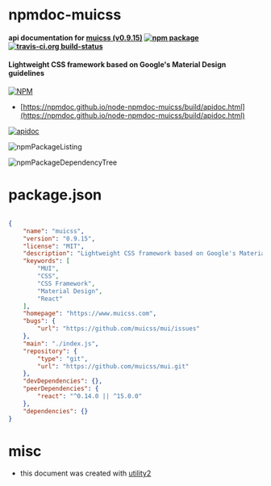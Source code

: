 # npmdoc-muicss

#### api documentation for  [muicss (v0.9.15)](https://www.muicss.com)  [![npm package](https://img.shields.io/npm/v/npmdoc-muicss.svg?style=flat-square)](https://www.npmjs.org/package/npmdoc-muicss) [![travis-ci.org build-status](https://api.travis-ci.org/npmdoc/node-npmdoc-muicss.svg)](https://travis-ci.org/npmdoc/node-npmdoc-muicss)

#### Lightweight CSS framework based on Google's Material Design guidelines

[![NPM](https://nodei.co/npm/muicss.png?downloads=true&downloadRank=true&stars=true)](https://www.npmjs.com/package/muicss)

- [https://npmdoc.github.io/node-npmdoc-muicss/build/apidoc.html](https://npmdoc.github.io/node-npmdoc-muicss/build/apidoc.html)

[![apidoc](https://npmdoc.github.io/node-npmdoc-muicss/build/screenCapture.buildCi.browser.%252Ftmp%252Fbuild%252Fapidoc.html.png)](https://npmdoc.github.io/node-npmdoc-muicss/build/apidoc.html)

![npmPackageListing](https://npmdoc.github.io/node-npmdoc-muicss/build/screenCapture.npmPackageListing.svg)

![npmPackageDependencyTree](https://npmdoc.github.io/node-npmdoc-muicss/build/screenCapture.npmPackageDependencyTree.svg)



# package.json

```json

{
    "name": "muicss",
    "version": "0.9.15",
    "license": "MIT",
    "description": "Lightweight CSS framework based on Google's Material Design guidelines",
    "keywords": [
        "MUI",
        "CSS",
        "CSS Framework",
        "Material Design",
        "React"
    ],
    "homepage": "https://www.muicss.com",
    "bugs": {
        "url": "https://github.com/muicss/mui/issues"
    },
    "main": "./index.js",
    "repository": {
        "type": "git",
        "url": "https://github.com/muicss/mui.git"
    },
    "devDependencies": {},
    "peerDependencies": {
        "react": "^0.14.0 || ^15.0.0"
    },
    "dependencies": {}
}
```



# misc
- this document was created with [utility2](https://github.com/kaizhu256/node-utility2)
